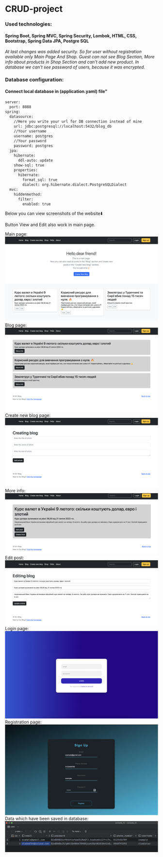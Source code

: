 # CRUD-project 
### Used technologies:

#### Spring Boot, Spring MVC, Spring Security, Lombok, HTML, CSS, Bootstrap, Spring Data JPA, Postgre SQL

_At last changes was added security. So for user without registration available only Main Page And Shop. Guest can not see Blog Section, More info about products in Shop Section and can't add new product._
_In database we can't see password of users, because it was encrypted._


### Database configuration:
#### Connect local database in (application.yaml) file"
```agsl
server:
  port: 8888
spring:
  datasource:
    //Here you write your url for DB connection instead of mine
    url: jdbc:postgresql://localhost:5432/blog_db
    //Your username
    username: postgres
    //Your password
    password: postgres
  jpa:
    hibernate:
      ddl-auto: update
    show-sql: true
    properties:
      hibernate:
        format_sql: true
        dialect: org.hibernate.dialect.PostgreSQLDialect
  mvc:
    hiddenmethod:
      filter:
        enabled: true
```

Below you can view screenshots of the website⬇️


Button View and Edit also work in main page.

Main page:
<img src="src/main/resources/static/readme_img/Main-page.png">
Blog page:
<img src="src/main/resources/static/readme_img/Blog-page.png">
Create new blog page:
<img src="src/main/resources/static/readme_img/New-blog.png">
More info:
<img src="src/main/resources/static/readme_img/More-info.png">
Edit post:
<img src="src/main/resources/static/readme_img/Edit-post.png">
Login page:
<img src="src/main/resources/static/readme_img/Log-In-page.png">
Registration page:
<img src="src/main/resources/static/readme_img/registr-page.png">
Data which have been saved in database:
<img src="src/main/resources/static/readme_img/user-db-table.png">
